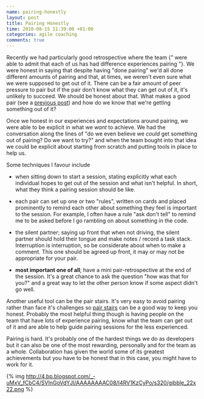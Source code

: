 ```yaml
---
name: pairing-honestly
layout: post
title: Pairing Honestly
time: 2010-08-15 11:39:00 +01:00
categories: agile coaching
comments: true
---
```


Recently we had particularly good retrospective where the team {" were able to admit that each of us has had difference experiences pairing "}. We were honest in saying that despite having "done pairing" we'd all done different amounts of pairing and that, at times, we weren't even sure what we were supposed to get out of it. There can be a fair amount of peer pressure to pair but if the pair don't know what they can get out of it, it's unlikely to succeed. We should be honest about that. What makes a good pair (see a [previous post](http://pequenoperro.blogspot.com/2008/12/what-makes-good-pair.html)) and how do we know that we're getting something out of it?

<!-- more -->

Once we honest in our experiences and expectations around pairing, we were
able to be explicit in what we _want_ to achieve. We had the conversation
along the lines of "do we even believe we _could_ get something out of
pairing? Do we want to try?" and when the team bought into that idea we could
be explicit about starting from scratch and putting tools in place to help us.

Some techniques I favour include

  * when sitting down to start a session, stating explicitly what each individual hopes to get out of the session and what isn't helpful. In short, what they think a pairing session should be like.

  * each pair can set up one or two "rules", written on cards and placed prominently to remind each other about something they feel is important to the session. For example, I often have a rule "ask don't tell" to remind me to be asked before I go rambling on about something in the code.

  * the silent partner; saying up front that when not driving, the silent partner should hold their tongue and make notes / record a task stack. Interruption is interruption, so be considerate about when to make a comment. This one should be agreed up front, it may or may not be appropriate for your pair.

  * **most important one of all**; have a mini pair-retrospective at the end of the session. It's a great chance to ask the question "how was that for you?" and a great way to let the other person know if some aspect didn't go well.

Another useful tool can be the pair stairs. It's very easy to avoid pairing
rather than face it's challenges so [pair stairs](http://www.natpryce.com/articles/000522.html) can be a good way to
keep you honest. Probably the most helpful thing though is
having people on the team that have lots of experience pairing, know what the
team can get out of it and are able to help guide pairing sessions for the
less experienced.

Pairing is hard. It's probably one of the hardest things we do as developers
but it can also be one of the most rewarding, personally and for the team as a
whole. Collaboration has given the world some of its greatest achievements but
you have to be honest that in this case, you might have to work for
it.

{% img http://4.bp.blogspot.com/_-uMxV_fCbC4/SVInGoVdYJI/AAAAAAAAC08/I4RV1KzCyPo/s320/gibble_22x22.png %}






